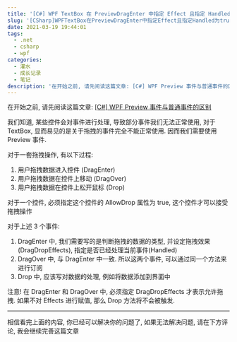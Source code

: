 ```yaml
---
title: '[C#] WPF TextBox 在 PreviewDragEnter 中指定 Effect 且指定 Handled 为 true, 仍然无法正常实现拖拽操作.'
slug: '[CSharp]WPFTextBox在PreviewDragEnter中指定Effect且指定Handled为true,仍然无法正常实现拖拽操作.'
date: 2021-03-19 19:44:01
tags:
  - .net
  - csharp
  - wpf
categories:
  - 灌水
  - 成长记录
  - 笔记
description: '在开始之前, 请先阅读这篇文章: [C#] WPF Preview 事件与普通事件的区别我们知道, 某些控件会对事件进行处理, 导致部分事件我们无法正常使用, 对于 TextBox, 显而易见的是关于拖拽的事件完全不能正常使用. 因而我们需要使用 Preview 事件.对于一套拖拽操作, 有以下过程:用户拖拽数据进入控件 (DragEnter)用户拖拽数据在控件上移动 (DragOver)用户拖拽数据在控件上松开鼠标 (Drop)对于一个控件, 必须指定这个控件的 AllowDrop 属性为'
---
```


在开始之前, 请先阅读这篇文章: [\[C#\] WPF Preview 事件与普通事件的区别](https://blog.csdn.net/m0_46555380/article/details/115014131)


我们知道, 某些控件会对事件进行处理, 导致部分事件我们无法正常使用, 对于 TextBox, 显而易见的是关于拖拽的事件完全不能正常使用. 因而我们需要使用 Preview 事件.


对于一套拖拽操作, 有以下过程:

1. 用户拖拽数据进入控件 (DragEnter)
2. 用户拖拽数据在控件上移动 (DragOver)
3. 用户拖拽数据在控件上松开鼠标 (Drop)


对于一个控件, 必须指定这个控件的 AllowDrop 属性为 true, 这个控件才可以接受拖拽操作


对于上述 3 个事件:

1. DragEnter 中, 我们需要写的是判断拖拽的数据的类型, 并设定拖拽效果(DragDropEffects), 指定是否已经处理当前事件(Handled)
2. DragOver 中, 与 DragEnter 中一致. 所以这两个事件, 可以通过同一个方法来进行订阅
3. Drop 中, 应该写对数据的处理, 例如将数据添加到界面中


注意! 在 DragEnter 和 DragOver 中, 必须指定 DragDropEffects 才表示允许拖拽. 如果不对 Effects 进行赋值, 那么 Drop 方法将不会被触发.


****

相信看完上面的内容, 你已经可以解决你的问题了, 如果无法解决问题, 请在下方评论, 我会继续完善这篇文章
